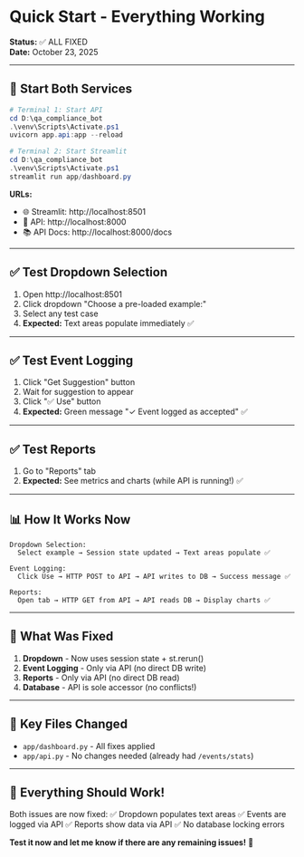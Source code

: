 # Quick Start - Everything Working

**Status:** ✅ ALL FIXED  
**Date:** October 23, 2025

---

## 🚀 Start Both Services

```powershell
# Terminal 1: Start API
cd D:\qa_compliance_bot
.\venv\Scripts\Activate.ps1
uvicorn app.api:app --reload

# Terminal 2: Start Streamlit  
cd D:\qa_compliance_bot
.\venv\Scripts\Activate.ps1
streamlit run app/dashboard.py
```

**URLs:**
- 🌐 Streamlit: http://localhost:8501
- 🔌 API: http://localhost:8000
- 📚 API Docs: http://localhost:8000/docs

---

## ✅ Test Dropdown Selection

1. Open http://localhost:8501
2. Click dropdown "Choose a pre-loaded example:"
3. Select any test case
4. **Expected:** Text areas populate immediately ✅

---

## ✅ Test Event Logging

1. Click "Get Suggestion" button
2. Wait for suggestion to appear
3. Click "✅ Use" button
4. **Expected:** Green message "✓ Event logged as accepted" ✅

---

## ✅ Test Reports

1. Go to "Reports" tab
2. **Expected:** See metrics and charts (while API is running!) ✅

---

## 📊 How It Works Now

```
Dropdown Selection:
  Select example → Session state updated → Text areas populate ✅

Event Logging:
  Click Use → HTTP POST to API → API writes to DB → Success message ✅

Reports:
  Open tab → HTTP GET from API → API reads DB → Display charts ✅
```

---

## 🎯 What Was Fixed

1. **Dropdown** - Now uses session state + st.rerun()
2. **Event Logging** - Only via API (no direct DB write)
3. **Reports** - Only via API (no direct DB read)
4. **Database** - API is sole accessor (no conflicts!)

---

## 📝 Key Files Changed

- `app/dashboard.py` - All fixes applied
- `app/api.py` - No changes needed (already had `/events/stats`)

---

## 🎉 Everything Should Work!

Both issues are now fixed:
✅ Dropdown populates text areas
✅ Events are logged via API
✅ Reports show data via API
✅ No database locking errors

**Test it now and let me know if there are any remaining issues!** 🚀
